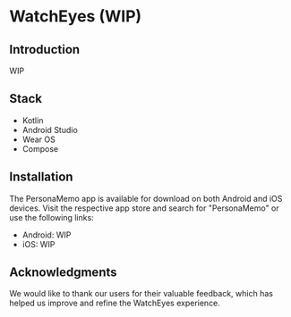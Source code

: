 # WatchEyes (WIP)

## Introduction

WIP

## Stack

- Kotlin
- Android Studio
- Wear OS
- Compose

## Installation

The PersonaMemo app is available for download on both Android and iOS devices. Visit the respective app store and search for "PersonaMemo" or use the following links:

- Android: WIP
- iOS: WIP

## Acknowledgments

We would like to thank our users for their valuable feedback, which has helped us improve and refine the WatchEyes experience.
